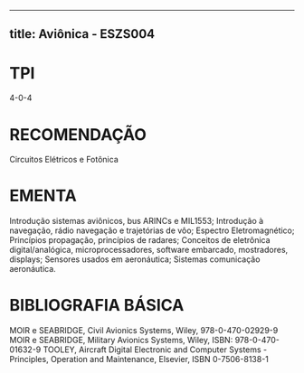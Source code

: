 
---
title: Aviônica - ESZS004 
---

# TPI

4-0-4

# RECOMENDAÇÃO

Circuitos Elétricos e Fotônica

# EMENTA

Introdução sistemas aviônicos, bus ARINCs e MIL1553; Introdução à navegação, rádio navegação e trajetórias de vôo; Espectro Eletromagnético; Princípios propagação, princípios de radares; Conceitos de eletrônica digital/analógica, microprocessadores, software embarcado, mostradores, displays; Sensores usados em aeronáutica; Sistemas comunicação aeronáutica.

# BIBLIOGRAFIA BÁSICA

MOIR e SEABRIDGE, Civil Avionics Systems, Wiley, 978-0-470-02929-9
MOIR e SEABRIDGE, Military Avionics Systems, Wiley, ISBN: 978-0-470-01632-9
TOOLEY, Aircraft Digital Electronic and Computer Systems - Principles, Operation and Maintenance, Elsevier, ISBN 0-7506-8138-1
        